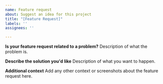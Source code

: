 ```yaml
---
name: Feature request
about: Suggest an idea for this project
title: "[Feature Request]"
labels: ''
assignees: ''

---
```


**Is your feature request related to a problem?**
Description of what the problem is.

**Describe the solution you'd like**
Description of what you want to happen.

**Additional context**
Add any other context or screenshots about the feature request here.
